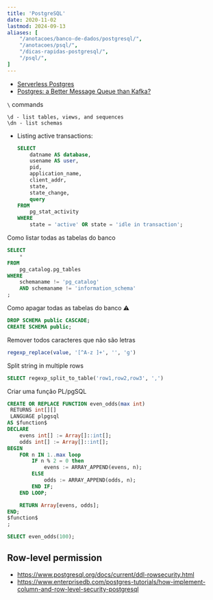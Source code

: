 ```yaml
---
title: 'PostgreSQL'
date: 2020-11-02
lastmod: 2024-09-13
aliases: [
    "/anotacoes/banco-de-dados/postgresql/",
    "/anotacoes/psql/",
    "/dicas-rapidas-postgresql/",
    "/psql/",
]
---
```

- [Serverless Postgres](https://neon.tech/)
- [Postgres: a Better Message Queue than Kafka?](https://dagster.io/blog/skip-kafka-use-postgres-message-queue)

`\` commands
```
\d - list tables, views, and sequences
\dn - list schemas
```

- Listing active transactions:
   ```sql
   SELECT
       datname AS database,
       usename AS user,
       pid,
       application_name,
       client_addr,
       state,
       state_change,
       query
   FROM
       pg_stat_activity
   WHERE
       state = 'active' OR state = 'idle in transaction';
   ```

Como listar todas as tabelas do banco
```sql
SELECT
    *
FROM
    pg_catalog.pg_tables
WHERE
    schemaname != 'pg_catalog'
    AND schemaname != 'information_schema'
;
```

Como apagar todas as tabelas do banco :warning:
```sql
DROP SCHEMA public CASCADE;
CREATE SCHEMA public;
```

Remover todos caracteres que não são letras
```sql
regexp_replace(value, '[^A-z ]+', '', 'g')
```


Split string in multiple rows
```sql
SELECT regexp_split_to_table('row1,row2,row3', ',')
```


Criar uma função PL/pgSQL
```sql
CREATE OR REPLACE FUNCTION even_odds(max int)
 RETURNS int[][]
 LANGUAGE plpgsql
AS $function$
DECLARE
    evens int[] := Array[]::int[];
    odds int[] := Array[]::int[];
BEGIN
    FOR n IN 1..max loop
        IF n % 2 = 0 then
            evens := ARRAY_APPEND(evens, n);
        ELSE
            odds := ARRAY_APPEND(odds, n);
        END IF;
    END LOOP;

    RETURN Array[evens, odds];
END;
$function$
;

SELECT even_odds(100);
```

## Row-level permission
- https://www.postgresql.org/docs/current/ddl-rowsecurity.html
- https://www.enterprisedb.com/postgres-tutorials/how-implement-column-and-row-level-security-postgresql
